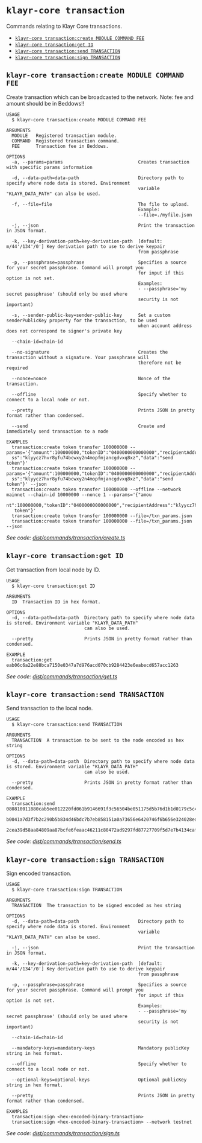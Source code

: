 `klayr-core transaction`
========================

Commands relating to Klayr Core transactions.

* [`klayr-core transaction:create MODULE COMMAND FEE`](#klayr-core-transactioncreate-module-command-fee)
* [`klayr-core transaction:get ID`](#klayr-core-transactionget-id)
* [`klayr-core transaction:send TRANSACTION`](#klayr-core-transactionsend-transaction)
* [`klayr-core transaction:sign TRANSACTION`](#klayr-core-transactionsign-transaction)

## `klayr-core transaction:create MODULE COMMAND FEE`

Create transaction which can be broadcasted to the network. Note: fee and amount should be in Beddows!!

```
USAGE
  $ klayr-core transaction:create MODULE COMMAND FEE

ARGUMENTS
  MODULE   Registered transaction module.
  COMMAND  Registered transaction command.
  FEE      Transaction fee in Beddows.

OPTIONS
  -a, --params=params                            Creates transaction with specific params information

  -d, --data-path=data-path                      Directory path to specify where node data is stored. Environment
                                                 variable "KLAYR_DATA_PATH" can also be used.

  -f, --file=file                                The file to upload.
                                                 Example:
                                                 --file=./myfile.json

  -j, --json                                     Print the transaction in JSON format.

  -k, --key-derivation-path=key-derivation-path  [default: m/44'/134'/0'] Key derivation path to use to derive keypair
                                                 from passphrase

  -p, --passphrase=passphrase                    Specifies a source for your secret passphrase. Command will prompt you
                                                 for input if this option is not set.
                                                 Examples:
                                                 - --passphrase='my secret passphrase' (should only be used where
                                                 security is not important)

  -s, --sender-public-key=sender-public-key      Set a custom senderPublicKey property for the transaction, to be used
                                                 when account address does not correspond to signer's private key

  --chain-id=chain-id

  --no-signature                                 Creates the transaction without a signature. Your passphrase will
                                                 therefore not be required

  --nonce=nonce                                  Nonce of the transaction.

  --offline                                      Specify whether to connect to a local node or not.

  --pretty                                       Prints JSON in pretty format rather than condensed.

  --send                                         Create and immediately send transaction to a node

EXAMPLES
  transaction:create token transfer 100000000 --params='{"amount":100000000,"tokenID":"0400000000000000","recipientAddre
  ss":"klyycz7hvr8yfu74bcwxy2n4mopfmjancgdvxq8xz","data":"send token"}'
  transaction:create token transfer 100000000 --params='{"amount":100000000,"tokenID":"0400000000000000","recipientAddre
  ss":"klyycz7hvr8yfu74bcwxy2n4mopfmjancgdvxq8xz","data":"send token"}' --json
  transaction:create token transfer 100000000 --offline --network mainnet --chain-id 10000000 --nonce 1 --params='{"amou
  nt":100000000,"tokenID":"0400000000000000","recipientAddress":"klyycz7hvr8yfu74bcwxy2n4mopfmjancgdvxq8xz","data":"send
   token"}'
  transaction:create token transfer 100000000 --file=/txn_params.json
  transaction:create token transfer 100000000 --file=/txn_params.json --json
```

_See code: [dist/commands/transaction/create.ts](https://github.com/klayrhq/klayr-core/blob/v4.1.5/dist/commands/transaction/create.ts)_

## `klayr-core transaction:get ID`

Get transaction from local node by ID.

```
USAGE
  $ klayr-core transaction:get ID

ARGUMENTS
  ID  Transaction ID in hex format.

OPTIONS
  -d, --data-path=data-path  Directory path to specify where node data is stored. Environment variable "KLAYR_DATA_PATH"
                             can also be used.

  --pretty                   Prints JSON in pretty format rather than condensed.

EXAMPLE
  transaction:get eab06c6a22e88bca7150e0347a7d976acd070cb9284423e6eabecd657acc1263
```

_See code: [dist/commands/transaction/get.ts](https://github.com/klayrhq/klayr-core/blob/v4.1.5/dist/commands/transaction/get.ts)_

## `klayr-core transaction:send TRANSACTION`

Send transaction to the local node.

```
USAGE
  $ klayr-core transaction:send TRANSACTION

ARGUMENTS
  TRANSACTION  A transaction to be sent to the node encoded as hex string

OPTIONS
  -d, --data-path=data-path  Directory path to specify where node data is stored. Environment variable "KLAYR_DATA_PATH"
                             can also be used.

  --pretty                   Prints JSON in pretty format rather than condensed.

EXAMPLE
  transaction:send 080810011880cab5ee012220fd061b9146691f3c56504be051175d5b76d1b1d0179c5c4370e18534c58821222a2408641214a
  b0041a7d3f7b2c290b5b834d46bdc7b7eb858151a0a73656e6420746f6b656e324028edd3601cdc35a41bb23415a0d9f3c3e9cf188d9971adf1874
  2cea39d58aa84809aa87bcfe6feaac46211c80472ad9297fd87727709f5d7e7b4134caf106b02
```

_See code: [dist/commands/transaction/send.ts](https://github.com/klayrhq/klayr-core/blob/v4.1.5/dist/commands/transaction/send.ts)_

## `klayr-core transaction:sign TRANSACTION`

Sign encoded transaction.

```
USAGE
  $ klayr-core transaction:sign TRANSACTION

ARGUMENTS
  TRANSACTION  The transaction to be signed encoded as hex string

OPTIONS
  -d, --data-path=data-path                      Directory path to specify where node data is stored. Environment
                                                 variable "KLAYR_DATA_PATH" can also be used.

  -j, --json                                     Print the transaction in JSON format.

  -k, --key-derivation-path=key-derivation-path  [default: m/44'/134'/0'] Key derivation path to use to derive keypair
                                                 from passphrase

  -p, --passphrase=passphrase                    Specifies a source for your secret passphrase. Command will prompt you
                                                 for input if this option is not set.
                                                 Examples:
                                                 - --passphrase='my secret passphrase' (should only be used where
                                                 security is not important)

  --chain-id=chain-id

  --mandatory-keys=mandatory-keys                Mandatory publicKey string in hex format.

  --offline                                      Specify whether to connect to a local node or not.

  --optional-keys=optional-keys                  Optional publicKey string in hex format.

  --pretty                                       Prints JSON in pretty format rather than condensed.

EXAMPLES
  transaction:sign <hex-encoded-binary-transaction>
  transaction:sign <hex-encoded-binary-transaction> --network testnet
```

_See code: [dist/commands/transaction/sign.ts](https://github.com/klayrhq/klayr-core/blob/v4.1.5/dist/commands/transaction/sign.ts)_
